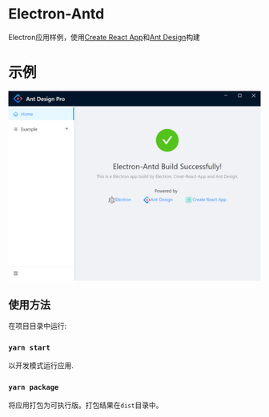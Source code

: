 # Electron-Antd

Electron应用样例，使用[Create React App](https://github.com/facebook/create-react-app)和[Ant Design](https://ant.design/i)构建

# 示例
![image](https://github.com/washingtown/electron-antd/blob/master/public/HomeScreen.png?raw=true)

## 使用方法

在项目目录中运行:

### `yarn start`

以开发模式运行应用.

### `yarn package`

将应用打包为可执行版。打包结果在`dist`目录中。
